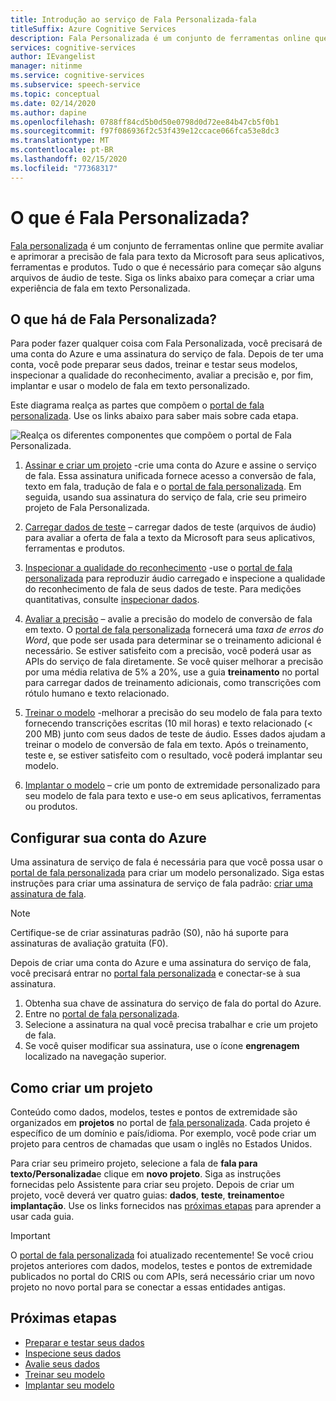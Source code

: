 ```yaml
---
title: Introdução ao serviço de Fala Personalizada-fala
titleSuffix: Azure Cognitive Services
description: Fala Personalizada é um conjunto de ferramentas online que permite que você avalie e aprimore nossa precisão de fala para texto para seus aplicativos, ferramentas e produtos. Tudo o que é necessário para começar são alguns arquivos de áudio de teste. Siga os links abaixo para começar a criar uma experiência de fala em texto Personalizada.
services: cognitive-services
author: IEvangelist
manager: nitinme
ms.service: cognitive-services
ms.subservice: speech-service
ms.topic: conceptual
ms.date: 02/14/2020
ms.author: dapine
ms.openlocfilehash: 0788ff84cd5b0d50e0798d0d72ee84b47cb5f0b1
ms.sourcegitcommit: f97f086936f2c53f439e12ccace066fca53e8dc3
ms.translationtype: MT
ms.contentlocale: pt-BR
ms.lasthandoff: 02/15/2020
ms.locfileid: "77368317"
---
```

# <a name="what-is-custom-speech"></a>O que é Fala Personalizada?

[Fala personalizada](https://aka.ms/customspeech) é um conjunto de ferramentas online que permite avaliar e aprimorar a precisão de fala para texto da Microsoft para seus aplicativos, ferramentas e produtos. Tudo o que é necessário para começar são alguns arquivos de áudio de teste. Siga os links abaixo para começar a criar uma experiência de fala em texto Personalizada.

## <a name="whats-in-custom-speech"></a>O que há de Fala Personalizada?

Para poder fazer qualquer coisa com Fala Personalizada, você precisará de uma conta do Azure e uma assinatura do serviço de fala. Depois de ter uma conta, você pode preparar seus dados, treinar e testar seus modelos, inspecionar a qualidade do reconhecimento, avaliar a precisão e, por fim, implantar e usar o modelo de fala em texto personalizado.

Este diagrama realça as partes que compõem o [portal de fala personalizada](https://aka.ms/customspeech). Use os links abaixo para saber mais sobre cada etapa.

![Realça os diferentes componentes que compõem o portal de Fala Personalizada.](./media/custom-speech/custom-speech-overview.png)

1. [Assinar e criar um projeto](#set-up-your-azure-account) -crie uma conta do Azure e assine o serviço de fala. Essa assinatura unificada fornece acesso a conversão de fala, texto em fala, tradução de fala e o [portal de fala personalizada](https://speech.microsoft.com/customspeech). Em seguida, usando sua assinatura do serviço de fala, crie seu primeiro projeto de Fala Personalizada.

2. [Carregar dados de teste](how-to-custom-speech-test-data.md) – carregar dados de teste (arquivos de áudio) para avaliar a oferta de fala a texto da Microsoft para seus aplicativos, ferramentas e produtos.

3. [Inspecionar a qualidade do reconhecimento](how-to-custom-speech-inspect-data.md) -use o [portal de fala personalizada](https://speech.microsoft.com/customspeech) para reproduzir áudio carregado e inspecione a qualidade do reconhecimento de fala de seus dados de teste. Para medições quantitativas, consulte [inspecionar dados](how-to-custom-speech-inspect-data.md).

4. [Avaliar a precisão](how-to-custom-speech-evaluate-data.md) – avalie a precisão do modelo de conversão de fala em texto. O [portal de fala personalizada](https://speech.microsoft.com/customspeech) fornecerá uma *taxa de erros do Word*, que pode ser usada para determinar se o treinamento adicional é necessário. Se estiver satisfeito com a precisão, você poderá usar as APIs do serviço de fala diretamente. Se você quiser melhorar a precisão por uma média relativa de 5% a 20%, use a guia **treinamento** no portal para carregar dados de treinamento adicionais, como transcrições com rótulo humano e texto relacionado.

5. [Treinar o modelo](how-to-custom-speech-train-model.md) -melhorar a precisão do seu modelo de fala para texto fornecendo transcrições escritas (10 mil horas) e texto relacionado (< 200 MB) junto com seus dados de teste de áudio. Esses dados ajudam a treinar o modelo de conversão de fala em texto. Após o treinamento, teste e, se estiver satisfeito com o resultado, você poderá implantar seu modelo.

6. [Implantar o modelo](how-to-custom-speech-deploy-model.md) – crie um ponto de extremidade personalizado para seu modelo de fala para texto e use-o em seus aplicativos, ferramentas ou produtos.

## <a name="set-up-your-azure-account"></a>Configurar sua conta do Azure

Uma assinatura de serviço de fala é necessária para que você possa usar o [portal de fala personalizada](https://speech.microsoft.com/customspeech) para criar um modelo personalizado. Siga estas instruções para criar uma assinatura de serviço de fala padrão: [criar uma assinatura de fala](get-started.md#try-the-speech-service-using-a-new-azure-account).

> [!NOTE]
> Certifique-se de criar assinaturas padrão (S0), não há suporte para assinaturas de avaliação gratuita (F0).

Depois de criar uma conta do Azure e uma assinatura do serviço de fala, você precisará entrar no [portal fala personalizada](https://speech.microsoft.com/customspeech) e conectar-se à sua assinatura.

1. Obtenha sua chave de assinatura do serviço de fala do portal do Azure.
2. Entre no [portal de fala personalizada](https://aka.ms/custom-speech).
3. Selecione a assinatura na qual você precisa trabalhar e crie um projeto de fala.
4. Se você quiser modificar sua assinatura, use o ícone **engrenagem** localizado na navegação superior.

## <a name="how-to-create-a-project"></a>Como criar um projeto

Conteúdo como dados, modelos, testes e pontos de extremidade são organizados em **projetos** no portal de [fala personalizada](https://speech.microsoft.com/customspeech). Cada projeto é específico de um domínio e país/idioma. Por exemplo, você pode criar um projeto para centros de chamadas que usam o inglês no Estados Unidos.

Para criar seu primeiro projeto, selecione a fala de **fala para texto/Personalizada**e clique em **novo projeto**. Siga as instruções fornecidas pelo Assistente para criar seu projeto. Depois de criar um projeto, você deverá ver quatro guias: **dados**, **teste**, **treinamento**e **implantação**. Use os links fornecidos nas [próximas etapas](#next-steps) para aprender a usar cada guia.

> [!IMPORTANT]
> O [portal de fala personalizada](https://aka.ms/custom-speech) foi atualizado recentemente! Se você criou projetos anteriores com dados, modelos, testes e pontos de extremidade publicados no portal do CRIS ou com APIs, será necessário criar um novo projeto no novo portal para se conectar a essas entidades antigas.

## <a name="next-steps"></a>Próximas etapas

* [Preparar e testar seus dados](how-to-custom-speech-test-data.md)
* [Inspecione seus dados](how-to-custom-speech-inspect-data.md)
* [Avalie seus dados](how-to-custom-speech-evaluate-data.md)
* [Treinar seu modelo](how-to-custom-speech-train-model.md)
* [Implantar seu modelo](how-to-custom-speech-deploy-model.md)
